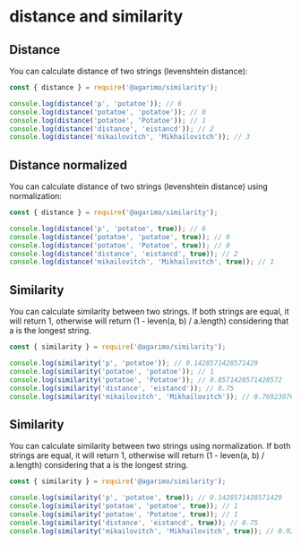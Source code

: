 # distance and similarity

## Distance

You can calculate distance of two strings (levenshtein distance):

```javascript
const { distance } = require('@agarimo/similarity');

console.log(distance('p', 'potatoe')); // 6
console.log(distance('potatoe', 'potatoe')); // 0
console.log(distance('potatoe', 'Potatoe')); // 1
console.log(distance('distance', 'eistancd')); // 2
console.log(distance('mikailovitch', 'Mikhaïlovitch')); // 3
```

## Distance normalized

You can calculate distance of two strings (levenshtein distance) using normalization:

```javascript
const { distance } = require('@agarimo/similarity');

console.log(distance('p', 'potatoe', true)); // 6
console.log(distance('potatoe', 'potatoe', true)); // 0
console.log(distance('potatoe', 'Potatoe', true)); // 0
console.log(distance('distance', 'eistancd', true)); // 2
console.log(distance('mikailovitch', 'Mikhaïlovitch', true)); // 1
```

## Similarity

You can calculate similarity between two strings. If both strings are equal, it will return 1, otherwise will return (1 - leven(a, b) / a.length) considering that a is the longest string.

```javascript
const { similarity } = require('@agarimo/similarity');

console.log(similarity('p', 'potatoe')); // 0.1428571428571429
console.log(similarity('potatoe', 'potatoe')); // 1
console.log(similarity('potatoe', 'Potatoe')); // 0.8571428571428572
console.log(similarity('distance', 'eistancd')); // 0.75
console.log(similarity('mikailovitch', 'Mikhaïlovitch')); // 0.7692307692307692
```

## Similarity

You can calculate similarity between two strings using normalization. If both strings are equal, it will return 1, otherwise will return (1 - leven(a, b) / a.length) considering that a is the longest string.

```javascript
const { similarity } = require('@agarimo/similarity');

console.log(similarity('p', 'potatoe', true)); // 0.1428571428571429
console.log(similarity('potatoe', 'potatoe', true)); // 1
console.log(similarity('potatoe', 'Potatoe', true)); // 1
console.log(similarity('distance', 'eistancd', true)); // 0.75
console.log(similarity('mikailovitch', 'Mikhaïlovitch', true)); // 0.9230769230769231
```

